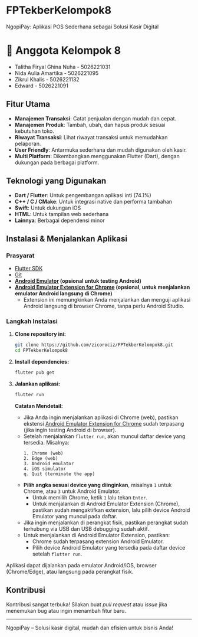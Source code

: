 # FPTekberKelompok8
NgopiPay: Aplikasi POS Sederhana sebagai Solusi Kasir Digital 

# 📌 Anggota Kelompok 8
- Talitha Firyal Ghina Nuha - 5026221031
- Nida Aulia Amartika - 5026221095
- Zikrul Khalis - 5026221132
- Edward - 5026221091

## Fitur Utama

- **Manajemen Transaksi**: Catat penjualan dengan mudah dan cepat.
- **Manajemen Produk**: Tambah, ubah, dan hapus produk sesuai kebutuhan toko.
- **Riwayat Transaksi**: Lihat riwayat transaksi untuk memudahkan pelaporan.
- **User Friendly**: Antarmuka sederhana dan mudah digunakan oleh kasir.
- **Multi Platform**: Dikembangkan menggunakan Flutter (Dart), dengan dukungan pada berbagai platform.

## Teknologi yang Digunakan

- **Dart / Flutter**: Untuk pengembangan aplikasi inti (74.1%)
- **C++ / C / CMake**: Untuk integrasi native dan performa tambahan
- **Swift**: Untuk dukungan iOS
- **HTML**: Untuk tampilan web sederhana
- **Lainnya**: Berbagai dependensi minor

## Instalasi & Menjalankan Aplikasi

### Prasyarat

- [Flutter SDK](https://flutter.dev/docs/get-started/install)
- [Git](https://git-scm.com/)
- **[Android Emulator](https://developer.android.com/studio/run/emulator) (opsional untuk testing Android)**
- **[Android Emulator Extension for Chrome](https://chrome.google.com/webstore/detail/android-emulator/jjndjgheafjngoipoacpjgeicjeomjli) (opsional, untuk menjalankan emulator Android langsung di Chrome)**
    - Extension ini memungkinkan Anda menjalankan dan menguji aplikasi Android langsung di browser Chrome, tanpa perlu Android Studio.

### Langkah Instalasi

1. **Clone repository ini:**
    ```bash
    git clone https://github.com/zicorociz/FPTekberKelompok8.git
    cd FPTekberKelompok8
    ```
    
2. **Install dependencies:**
    ```bash
    flutter pub get
    ```

3. **Jalankan aplikasi:**
    ```bash
    flutter run
    ```

    **Catatan Mendetail:**
    - Jika Anda ingin menjalankan aplikasi di Chrome (web), pastikan ekstensi [Android Emulator Extension for Chrome](https://chrome.google.com/webstore/detail/android-emulator/jjndjgheafjngoipoacpjgeicjeomjli) sudah terpasang (jika ingin testing Android di browser).
    - Setelah menjalankan `flutter run`, akan muncul daftar device yang tersedia. Misalnya:
      ```
      1. Chrome (web)
      2. Edge (web)
      3. Android emulator
      4. iOS simulator
      q. Quit (terminate the app)
      ```
    - **Pilih angka sesuai device yang diinginkan**, misalnya `1` untuk Chrome, atau `3` untuk Android Emulator.
        - Untuk memilih Chrome, ketik `1` lalu tekan `Enter`.
        - Untuk menjalankan di Android Emulator Extension (Chrome), pastikan sudah mengaktifkan extension, lalu pilih device Android Emulator yang muncul pada daftar.
    - Jika ingin menjalankan di perangkat fisik, pastikan perangkat sudah terhubung via USB dan USB debugging sudah aktif.
    - Untuk menjalankan di Android Emulator Extension, pastikan:
        - Chrome sudah terpasang extension Android Emulator.
        - Pilih device Android Emulator yang tersedia pada daftar device setelah `flutter run`.

Aplikasi dapat dijalankan pada emulator Android/iOS, browser (Chrome/Edge), atau langsung pada perangkat fisik.

## Kontribusi

Kontribusi sangat terbuka! Silakan buat _pull request_ atau _issue_ jika menemukan bug atau ingin menambah fitur baru.

---

NgopiPay – Solusi kasir digital, mudah dan efisien untuk bisnis Anda!
